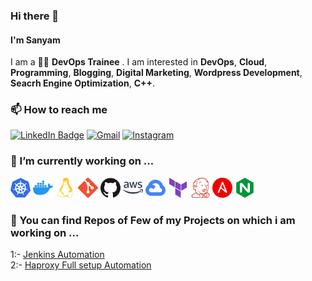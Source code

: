 ### Hi there 👋

#### I'm Sanyam

I am a 👨‍💻 **DevOps Trainee** . I am interested in **DevOps**, **Cloud**, **Programming**, **Blogging**, **Digital Marketing**, **Wordpress Development**, **Seacrh Engine Optimization**, **C++**. 
### 📫 How to reach me

[![LinkedIn Badge](https://img.shields.io/badge/LinkedIn-0077B5?style=for-the-badge&logo=linkedin&logoColor=white)](https://www.linkedin.com/in/sanyamkalra/)
[![Gmail](https://img.shields.io/badge/Gmail-D14836?style=for-the-badge&logo=gmail&logoColor=white)](mailto:sanyamkalra2@gmail.com)
[![Instagram](https://img.shields.io/badge/Instagram-E4405F?style=for-the-badge&logo=instagram&logoColor=white)](https://www.instagram.com/travelwithchill/)

### 🔭 I’m currently working on ...

<a href="#"><img height="32" width="32" src="./kubernetes.svg" alt="Kubernetes" title="Kubernetes" /></a>
<a href="#"><img height="32" width="32" src="./docker.svg" alt="Docker" title="Docker" /></a>
<a href="#"><img height="32" width="32" src="./linux.svg" alt="Linux" title="Linux" /></a>
<a href="#"><img height="32" width="32" src="./git.svg" alt="Git" title="Git" /></a>
<a href="#"><img height="32" width="32" src="./github.svg" alt="Github" title="Github" /></a>
<a href="#"><img height="32" width="32" src="./amazonaws.svg" alt="AWS" title="AWS" /></a>
<a href="#"><img height="32" width="32" src="./googlecloud.svg" alt="GCP" title="GCP" /></a>
<a href="#"><img height="32" width="32" src="./terraform.svg" alt="Terraform" title="Terraform" /></a>
<a href="#"><img height="32" width="32" src="./jenkins.svg" alt="Jenkins" title="Jenkins" /></a>
<a href="#"><img height="32" width="32" src="./ansible.svg" alt="Ansible" title="Ansible" /></a>
<a href="#"><img height="32" width="32" src="./nginx.svg" alt="Nginx" title="Nginx" /></a>

### 🔭 You can find Repos of Few of my Projects on which i am working on ...
1:- <a href="https://github.com/Sanyam-Kalra/Jenkins">Jenkins Automation</a> <br>
2:- <a href="https://github.com/Sanyam-Kalra/Haproxy">Haproxy Full setup Automation</a>



